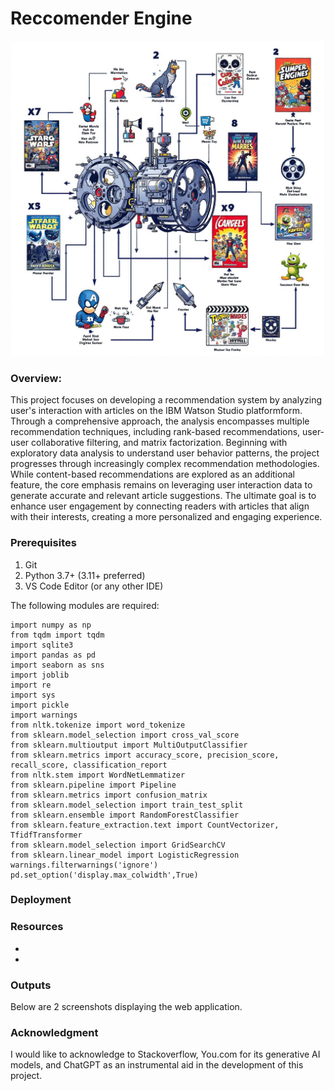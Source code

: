 # Reccomender Engine
![Image](reccomender_picture.png)

###  **Overview:**

This project focuses on developing a recommendation system by analyzing user's interaction with articles  on the IBM Watson Studio platformform. Through a comprehensive approach, the analysis encompasses multiple recommendation techniques, including rank-based recommendations, user-user collaborative filtering, and matrix factorization. Beginning with exploratory data analysis to understand user behavior patterns, the project progresses through increasingly complex recommendation methodologies. While content-based recommendations are explored as an additional feature, the core emphasis remains on leveraging user interaction data to generate accurate and relevant article suggestions. The ultimate goal is to enhance user engagement by connecting readers with articles that align with their interests, creating a more personalized and engaging experience.

### Prerequisites

1. Git
2. Python 3.7+ (3.11+ preferred)
3. VS Code Editor (or any other IDE)


The following modules are required: 
```
import numpy as np
from tqdm import tqdm
import sqlite3
import pandas as pd
import seaborn as sns
import joblib
import re
import sys
import pickle
import warnings
from nltk.tokenize import word_tokenize
from sklearn.model_selection import cross_val_score
from sklearn.multioutput import MultiOutputClassifier
from sklearn.metrics import accuracy_score, precision_score, recall_score, classification_report
from nltk.stem import WordNetLemmatizer
from sklearn.pipeline import Pipeline
from sklearn.metrics import confusion_matrix
from sklearn.model_selection import train_test_split
from sklearn.ensemble import RandomForestClassifier
from sklearn.feature_extraction.text import CountVectorizer, TfidfTransformer
from sklearn.model_selection import GridSearchCV
from sklearn.linear_model import LogisticRegression
warnings.filterwarnings('ignore')
pd.set_option('display.max_colwidth',True)
```
### Deployment
### Resources
-
-
### Outputs

Below are 2 screenshots displaying the web application.

### Acknowledgment
I would like to acknowledge to Stackoverflow, You.com for its generative AI models, and ChatGPT as an instrumental aid in the development of this project.
